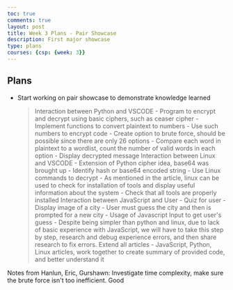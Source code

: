 ```yaml
---
toc: true
comments: true
layout: post
title: Week 3 Plans - Pair Showcase
description: First major showcase
type: plans
courses: {csp: {week: 3}}
---
```


## Plans

- Start working on pair showcase to demonstrate knowledge learned
    > Interaction between Python and VSCODE
        - Program to encrypt and decrypt using basic ciphers, such as ceaser cipher
        - Implement functions to convert plaintext to numbers 
        - Use such numbers to encrypt code
        - Create option to brute force, should be possible since there are only 26 options
            - Compare each word in plaintext to a wordlist, count the number of valid words in each option
            - Display decrypted message
    > Interaction between Linux and VSCODE
        - Extension of Python cipher idea, base64 was brought up
        - Identify hash or base64 encoded string
        - Use Linux commands to decrypt
        - As mentioned in the article, linux can be used to check for installation of tools and display useful information about the system
            - Check that all tools are properly installed
    > Interaction between JavaScript and User
        - Quiz for user
            - Display image of a city
            - User must guess the city and then is prompted for a new city
            - Usage of Javascript Input to get user's guess
        - Despite being simpler than python and linux, due to lack of basic experience with JavaScript, we will have to take this step by step, research and debug experience errors, and then share research to fix errors.
    > Extend all articles
        - JavaScript, Python, Linux articles, work together to create summary of provided code, and better understand it

Notes from Hanlun, Eric, Gurshawn: Investigate time complexity, make sure the brute force isn't too inefficient. Good 